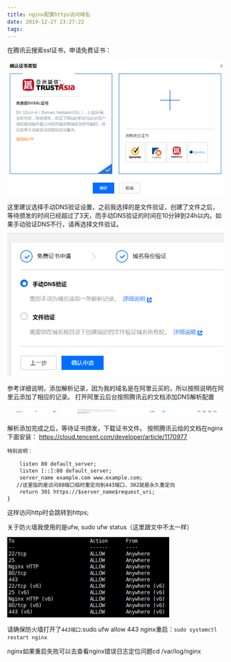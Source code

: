 ```yaml
---
title: nginx配置https访问域名
date: 2019-12-27 23:27:22
tags:
---
```


在腾讯云搜索ssl证书，申请免费证书：

![](nginx配置https访问域名/clipboard.png)

这里建议选择手动DNS验证设置，之前我选择的是文件验证，创建了文件之后，等待颁发的时间已经超过了3天，而手动DNS验证的时间在10分钟到24h以内。如果手动验证DNS不行，请再选择文件验证。
![](nginx配置https访问域名/clipboard2.png)

参考详细说明，添加解析记录，因为我的域名是在阿里云买的，所以按照说明在阿里云添加了相应的记录。
打开阿里云后台按照腾讯云的文档添加DNS解析配置


![](nginx配置https访问域名/clipboard3.png)

解析添加完成之后，等待证书颁发，下载证书文件。
按照腾讯云给的文档在nginx下面安装：
https://cloud.tencent.com/developer/article/1170977

`特别说明：`

```server {
    listen 80 default_server;
    listen [::]:80 default_server;
    server_name example.com www.example.com;
   //这里指的是访问80端口临时重定向到443端口，302就是永久重定向
    return 301 https://$server_name$request_uri;
}
```
​这样访问http时会跳转到https;

关于防火墙我使用的是ufw, sudo ufw status（这里跟文中不太一样）

![](nginx配置https访问域名/clipboard4.png)

请确保防火墙打开了`443端口`:sudo ufw allow 443
nginx重启：`sudo systemctl restart nginx`

nginx如果重启失败可以去查看nginx错误日志定位问题cd /var/log/nginx